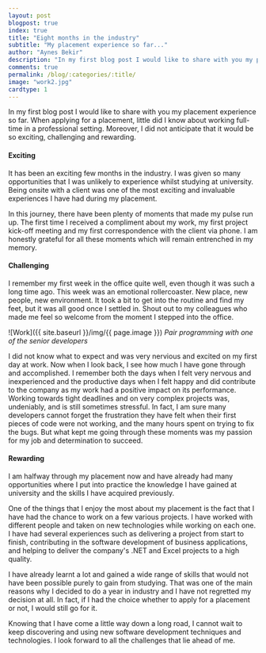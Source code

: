 ```yaml
---
layout: post
blogpost: true
index: true
title: "Eight months in the industry"
subtitle: "My placement experience so far..."
author: "Aynes Bekir"
description: "In my first blog post I would like to share with you my placement experience so far. When applying for a placement, little did I know about working full-time in a professional setting. Moreover, I did not anticipate that it would be so exciting, challenging and rewarding."
comments: true
permalink: /blog/:categories/:title/
image: "work2.jpg"
cardtype: 1
---
```

In my first blog post I would like to share with you my placement experience so far. When applying for a placement, little did I know about working full-time in a professional setting. Moreover, I did not anticipate that it would be so exciting, challenging and rewarding.
<br />
#### **Exciting** 
It has been an exciting few months in the industry. I was given so many opportunities that I was unlikely to experience whilst studying at university. Being onsite with a client was one of the most exciting and invaluable experiences I have had during my placement.

In this journey, there have been plenty of moments that made my pulse run up. The first time I received a compliment about my work, my first project kick-off meeting and my first correspondence with the client via phone. I am honestly grateful for all these moments which will remain entrenched in my memory.
<br />
#### **Challenging**
I remember my first week in the office quite well, even though it was such a long time ago. This week was an emotional rollercoaster. New place, new people, new environment. It took a bit to get into the routine and find my feet, but it was all good once I settled in. Shout out to my colleagues who made me feel so welcome from the moment I stepped into the office.

![Work]({{ site.baseurl }}/img/{{ page.image }})
*Pair programming with one of the senior developers*

I did not know what to expect and was very nervious and excited on my first day at work. Now when I look back, I see how much I have gone through and accomplished. I remember both the days when I felt very nervous and inexperienced and the productive days when I felt happy and did contribute to the company as my work had a positive impact on its performance. Working towards tight deadlines and on very complex projects was, undeniably, and is still sometimes stressful. In fact, I am sure many developers cannot forget the frustration they have felt when their first pieces of code were not working, and the many hours spent on trying to fix the bugs. But what kept me going through these moments was my passion for my job and determination to succeed.
<br />
#### **Rewarding**
I am halfway through my placement now and have already had many opportunities where I put into practice the knowledge I have gained at university and the skills I have acquired previously.

One of the things that I enjoy the most about my placement is the fact that I have had the chance to work on a few various projects. I have worked with different people and taken on new technologies while working on each one. I have had several experiences such as delivering a project from start to finish, contributing in the software development of business applications, and helping to deliver the company's .NET and Excel projects to a high quality.

I have already learnt a lot and gained a wide range of skills that would not have been possible purely to gain from studying. That was one of the main reasons why I decided to do a year in industry and I have not regretted my decision at all. In fact, if I had the choice whether to apply for a placement or not, I would still go for it.

Knowing that I have come a little way down a long road, I cannot wait to keep discovering and using new software development techniques and technologies. I look forward to all the challenges that lie ahead of me.
